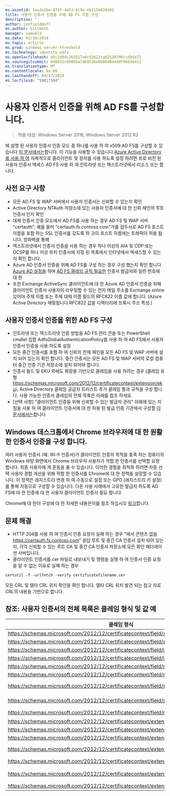 ```yaml
---
ms.assetid: 1ea2e1be-874f-4df3-bc9a-eb215002da91
title: 사용자 인증서 인증을 위해 AD FS 지원 구성
description: ''
author: jenfieldmsft
ms.author: billmath
manager: samueld
ms.date: 01/18/2018
ms.topic: article
ms.prod: windows-server-threshold
ms.technology: identity-adfs
ms.openlocfilehash: d5c2d84c263517a4c81622ca02538796ccd9da71
ms.sourcegitcommit: 0d0b32c8986ba7db9536e0b8648d4ddf9b03e452
ms.translationtype: MT
ms.contentlocale: ko-KR
ms.lasthandoff: 04/17/2019
ms.locfileid: "59817504"
---
```

# <a name="configuring-ad-fs-for-user-certificate-authentication"></a>사용자 인증서 인증을 위해 AD FS를 구성합니다.

>적용 대상: Windows Server 2016, Windows Server 2012 R2

에 설명 된 사용자 인증서 인증 모드 중 하나를 사용 하 여 x509 AD FS를 구성할 수 있습니다 [이 문서에서는](ad-fs-support-for-alternate-hostname-binding-for-certificate-authentication.md)합니다. 이 기능을 사용할 수 있습니다 [Azure Active Directory를 사용 하 여](https://blogs.msdn.microsoft.com/samueld/2016/07/19/adfs-certauth-aad-o365/) 자체적으로 클라이언트 및 장치를 사용 하도록 설정 하려면 프로 비전 된 사용자 인증서 액세스 AD FS 사용 하 여 인트라넷 또는 엑스트라넷에서 리소스 또는 합니다.

## <a name="prerequisites"></a>사전 요구 사항
- 모든 AD FS 및 WAP 서버에서 사용자 인증서는 신뢰할 수 있는지 확인
- Active Directory NTAuth 저장소에 있는 사용자 인증서에 대 한 신뢰 체인의 루트 인증서 인지 확인
- 대체 인증서 인증 모드에서 AD FS를 사용 하는 경우 AD FS 및 WAP 서버 "certauth", 예를 들어 "certauth.fs.contoso.com"가를 접두사로 AD FS 호스트 이름을 포함 하는 SSL 인증서를 갖도록 하 고이 호스트 이름에는 트래픽이 허용 됩니다. 방화벽을 통해
- 엑스트라넷에서 인증서 인증을 사용 하는 경우 하나 이상의 AIA 및 CDP 또는 OCSP를 하나 이상 위치 인증서에 지정 된 목록에서 인터넷에서 액세스할 수 있는지 확인 합니다.
- Azure AD 인증서 인증을 위해 AD FS를 구성 하는 경우 구성 했는지 확인 합니다 [Azure AD 설정을](https://docs.microsoft.com/azure/active-directory/active-directory-certificate-based-authentication-get-started#step-2-configure-the-certificate-authorities) 하며 [AD FS 클레임 규칙 필요한](https://docs.microsoft.com/azure/active-directory/active-directory-certificate-based-authentication-ios#requirements) 인증서 발급자와 일련 번호에 대 한
- 또한 Exchange ActiveSync 클라이언트에 대 한 Azure AD 인증서 인증을 위해 클라이언트 인증서 사용자의 라우팅할 수 있는 전자 메일 주소를 Exchange online 있어야 주체 이름 또는 주체 대체 이름 필드의 RFC822 이름 값에 합니다. (Azure Active Directory 매핑됩니다 RFC822 값을 디렉터리에 프록시 주소 특성.)

## <a name="configure-ad-fs-for-user-certificate-authentication"></a>사용자 인증서 인증을 위한 AD FS 구성  
- 인트라넷 또는 엑스트라넷 인증 방법을 AD FS 관리 콘솔 또는 PowerShell cmdlet 집합 AdfsGlobalAuthenticationPolicy를 사용 하 여 AD FS에서 사용자 인증서 인증을 사용 하도록 설정
- 모든 중간 인증서를 포함 하 여 신뢰의 전체 체인을 모든 AD FS 및 WAP 서버에 설치 되어 있는지 확인 합니다. 중간 인증서는 모든 AD FS 및 WAP 서버의 로컬 컴퓨터 중간 인증 기관 저장소에 설치 되어야 합니다.
- 인증서 필드 및 EKU 외에도 확장을 기반으로 클레임을 사용 하려는 경우 (클레임 유형 https://schemas.microsoft.com/2012/12/certificatecontext/extension/eku), Active Directory 클레임 공급자 트러스트 추가 클레임 통과 규칙을 구성 합니다.  사용 가능한 인증서 클레임의 전체 목록은 아래를 참조 하세요.  
- [선택 사항] "클라이언트 인증을 위해 신뢰할 수 있는 발급자 관리" 아래에 있는 지침을 사용 하 여 클라이언트 인증서에 대 한 허용 된 발급 인증 기관에서 구성할 [이 문서에서는](https://technet.microsoft.com/library/dn786429(v=ws.11).aspx)합니다.

## <a name="configure-seamless-certificate-authentication-for-chrome-browser-on-windows-desktops"></a>Windows 데스크톱에서 Chrome 브라우저에 대 한 원활한 인증서 인증을 구성 합니다.
여러 사용자 인증서 (예: Wi-fi 인증서)가 클라이언트 인증의 목적을 충족 하는 컴퓨터의 Windows 바탕 화면에서 Chrome 브라우저 사용자가 적합 한 인증서를 선택할 요청 합니다. 최종 사용자에 게 혼동을 줄 수 있습니다. 이러한 경험을 최적화 하려면 자동 선택 사용자 경험 개선을 위해 적합 한 인증서를 Chrome에 대 한 정책을 설정할 수 있습니다. 이 정책은 레지스트리 변경 하 여 수동으로 설정 또는 GPO (레지스트리 키 설정)를 통해 자동으로 구성할 수 있습니다. 다른 사용 사례에서 고유한 발급자 하도록 AD FS에 대 한 인증에 대 한 사용자 클라이언트 인증서 필요 합니다. 

Chrome에 대 한이 구성에 대 한 자세한 내용은이를 참조 하십시오 [링크](http://www.chromium.org/administrators/policy-list-3#AutoSelectCertificateForUrls)합니다.  


## <a name="troubleshooting"></a>문제 해결
- HTTP 204를 사용 하 여 인증서 인증 요청이 실패 하는 경우 "에서 콘텐츠 없음 https://certauth.fs.contoso.com" 응답 루트 및 중간 CA 인증서 설치 되어 있는지, 각각 신뢰할 수 있는 루트 CA 및 중간 CA 인증서 저장소에 모든 확인 페더레이션 서버입니다.
- 클라이언트 인증서를.cer 파일로 내보내기 및 명령을 실행 하 여 인증서 인증 요청을 알 수 없는 이유로 실패 하는 경우 

`certutil -f -urlfetch -verify certificatefilename.cer`

모든 CRL 및 델타 CRL 위치 확인을 확인 합니다.  델타 CRL 위치 발견 되는 참고 자료 CRL의 내용을 기반으로 합니다.

## <a name="reference-complete-list-of-user-certificate-claim-types-and-example-values"></a>참조: 사용자 인증서의 전체 목록은 클레임 형식 및 값 예

|클레임 형식|예를 들어 값
|-----|-----
|https://schemas.microsoft.com/2012/12/certificatecontext/field/x509version | 3
|https://schemas.microsoft.com/2012/12/certificatecontext/field/signaturealgorithm | sha256RSA
|https://schemas.microsoft.com/2012/12/certificatecontext/field/issuer | CN=entca, DC=domain, DC=contoso, DC=com
|https://schemas.microsoft.com/2012/12/certificatecontext/field/issuername | CN=entca, DC=domain, DC=contoso, DC=com
|https://schemas.microsoft.com/2012/12/certificatecontext/field/notbefore | 12/05/2016 20:50:18
|https://schemas.microsoft.com/2012/12/certificatecontext/field/notafter | 12/05/2017 20:50:18
|https://schemas.microsoft.com/2012/12/certificatecontext/field/subject | E=user@contoso.com, CN=user, CN=Users, DC=domain, DC=contoso, DC=com
|https://schemas.microsoft.com/2012/12/certificatecontext/field/subjectname | E=user@contoso.com, CN=user, CN=Users, DC=domain, DC=contoso, DC=com
|https://schemas.microsoft.com/2012/12/certificatecontext/field/rawdata | {Base64로 인코딩된 디지털 인증서 데이터가}
|https://schemas.microsoft.com/2012/12/certificatecontext/extension/keyusage | DigitalSignature
|https://schemas.microsoft.com/2012/12/certificatecontext/extension/keyusage | KeyEncipherment
|https://schemas.microsoft.com/2012/12/certificatecontext/extension/subjectkeyidentifier | 9D11941EC06FACCCCB1B116B56AA97F3987D620A
|https://schemas.microsoft.com/2012/12/certificatecontext/extension/authoritykeyidentifier | KeyID=d6 13 e3 6b bc e5 d8 15 52 0a fd 36 6a d5 0b 51 f3 0b 25 7f
|https://schemas.microsoft.com/2012/12/certificatecontext/extension/certificatetemplatename | 사용자
|https://schemas.microsoft.com/2012/12/certificatecontext/extension/san | 다른 이름: 사용자 이름 =user@contoso.com, RFC822 이름 =user@contoso.com
|https://schemas.microsoft.com/2012/12/certificatecontext/extension/eku | 1.3.6.1.4.1.311.10.3.4


